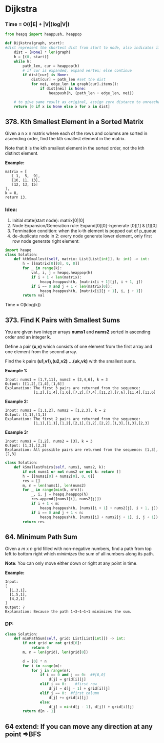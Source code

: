 # Dijkstra

### Time = O\(\(\|E\| + \|V\|\)log\|V\|\)

```python
from heapq import heappush, heappop

def Dijkstra(graph, start):
#dist represent the shortest dist from start to node, also indicates if node is expanded
    dist = [None] * len(graph) 
    h = [(0, start)]
    while h:
        path_len, cur = heappop(h)
        # if cur is expanded, expand vertex; else continue
        if dist[cur] is None: 
            dist[cur] = path_len #set the dist
            for nei, edge_len in graph[cur].items():
                if dist[nei] is None:
                    heappush(h, (path_len + edge_len, nei))

    # to give same result as original, assign zero distance to unreachable vertices             
    return [0 if x is None else x for x in dist] 
```

## 378. Kth Smallest Element in a Sorted Matrix

Given a n x n matrix where each of the rows and columns are sorted in ascending order, find the kth smallest element in the matrix.

Note that it is the kth smallest element in the sorted order, not the kth distinct element.

**Example:**

```text
matrix = [
   [ 1,  5,  9],
   [10, 11, 13],
   [12, 13, 15]
],
k = 8,
return 13.
```

### Idea:

1. Initial state\(start node\):  matrix\[0\]\[0\]
2. Node Expansion/Generation rule:  Expand\[0\]\[0\]-&gt;generate \[0\]\[1\] & \[1\]\[0\]
3. Termination condition:  when the k-th element is popped out of p\_queue
4. de-duplicate node in 2:  every node generate lower element, only first row node generate right element:

```python
import heapq
class Solution:
    def kthSmallest(self, matrix: List[List[int]], k: int) -> int:
        h = [[matrix[0][0], 0, 0]]
        for _ in range(k):
            val, i, j = heapq.heappop(h)
            if i + 1 < len(matrix):   
                heapq.heappush(h, [matrix[i + 1][j], i + 1, j])
            if i == 0 and j + 1 < len(matrix[0]): 
                heapq.heappush(h, [matrix[i][j + 1], i, j + 1])
        return val
```

Time = O\(klog\(k\)\)

## 373. Find K Pairs with Smallest Sums

You are given two integer arrays **nums1** and **nums2** sorted in ascending order and an integer **k**.

Define a pair **\(u,v\)** which consists of one element from the first array and one element from the second array.

Find the k pairs **\(u1,v1\),\(u2,v2\) ...\(uk,vk\)** with the smallest sums.

**Example 1:**

```text
Input: nums1 = [1,7,11], nums2 = [2,4,6], k = 3
Output: [[1,2],[1,4],[1,6]] 
Explanation: The first 3 pairs are returned from the sequence: 
             [1,2],[1,4],[1,6],[7,2],[7,4],[11,2],[7,6],[11,4],[11,6]
```

**Example 2:**

```text
Input: nums1 = [1,1,2], nums2 = [1,2,3], k = 2
Output: [1,1],[1,1]
Explanation: The first 2 pairs are returned from the sequence: 
             [1,1],[1,1],[1,2],[2,1],[1,2],[2,2],[1,3],[1,3],[2,3]
```

**Example 3:**

```text
Input: nums1 = [1,2], nums2 = [3], k = 3
Output: [1,3],[2,3]
Explanation: All possible pairs are returned from the sequence: [1,3],[2,3]
```

```python
class Solution:
    def kSmallestPairs(self, nums1, nums2, k):
        if not nums1 or not nums2 or not k: return []
        h = [[nums1[0] + nums2[0], 0, 0]]
        res = []
        m, n = len(nums1), len(nums2)
        for _ in range(min(k, m*n)):
            _, i, j = heapq.heappop(h)
            res.append([nums1[i], nums2[j]])
            if i + 1 < m:
                heapq.heappush(h, [nums1[i + 1] + nums2[j], i + 1, j])
            if i == 0 and j + 1 < n:
                heapq.heappush(h, [nums1[i] + nums2[j + 1], i, j + 1])
        return res
```

## 64. Minimum Path Sum

Given a _m_ x _n_ grid filled with non-negative numbers, find a path from top left to bottom right which _minimizes_ the sum of all numbers along its path.

**Note:** You can only move either down or right at any point in time.

**Example:**

```text
Input:
[
  [1,3,1],
  [1,5,1],
  [4,2,1]
]
Output: 7
Explanation: Because the path 1→3→1→1→1 minimizes the sum.
```

### DP:

```python
class Solution:
    def minPathSum(self, grid: List[List[int]]) -> int:
        if not grid or not grid[0]:
            return 0
        m, n = len(grid), len(grid[0])
        
        d = [0] * n
        for i in range(m):
            for j in range(n):
                if i == 0 and j == 0:  ##[0,0]
                    d[j] = grid[i][j]
                elif i == 0:    #first row
                    d[j] = d[j - 1] + grid[i][j]
                elif j == 0:  #first column
                    d[j] += grid[i][j]
                else:
                    d[j] = min(d[j - 1], d[j]) + grid[i][j]            
        return d[n - 1]  
```

## 64 extend: If you can move any direction at any point =&gt;BFS

